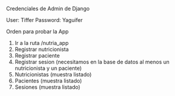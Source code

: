 Credenciales de Admin de Django

User: Tiffer
Password: Yaguifer

Orden para probar la App

1) Ir a la ruta /nutria_app
2) Registrar nutricionista
3) Registrar paciente
4) Registrar sesion (necesitamos en la base de datos al menos un nutricionista y un paciente)
5) Nutricionistas (muestra listado)
6) Pacientes (muestra listado)
7) Sesiones (muestra listado)
